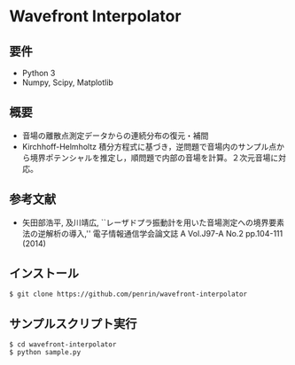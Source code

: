 Wavefront Interpolator
======================


要件
----

* Python 3
* Numpy, Scipy, Matplotlib


概要
----

* 音場の離散点測定データからの連続分布の復元・補間
* Kirchhoff-Helmholtz 積分方程式に基づき，逆問題で音場内のサンプル点から境界ポテンシャルを推定し，順問題で内部の音場を計算。２次元音場に対応。


参考文献
--------

* 矢田部浩平, 及川靖広, ``レーザドプラ振動計を用いた音場測定への境界要素法の逆解析の導入,'' 電子情報通信学会論文誌 A Vol.J97-A No.2 pp.104-111 (2014)


インストール
-----------

```
$ git clone https://github.com/penrin/wavefront-interpolator
```

サンプルスクリプト実行
-------------------

```
$ cd wavefront-interpolator
$ python sample.py
```
